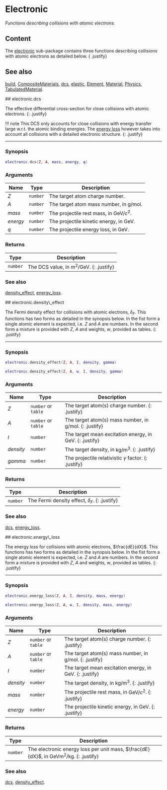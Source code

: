 # Electronic
_Functions describing collisions with atomic electrons._

## Content

The [electronic](electronic.md) sub-package contains three functions describing
collisions with atomic electrons as detailed below.
{ .justify}

## See also

[build](build.md),
[CompositeMaterials](CompositeMaterials.md),
[dcs](dcs.md),
[elastic](elastic.md),
[Element](Element.md),
[Material](Material.md),
[Physics](Physics.md),
[TabulatedMaterial](TabulatedMaterial.md).


<div markdown="1" class="shaded-box fancy">
## electronic.dcs

The effective differential cross-section for close collisions with atomic
electrons.
{: .justify}

!!! note
    This DCS only accounts for close collisions with energy transfer large
    w.r.t. the atomic binding energies. The [energy
    loss](#electronicenergy_loss) however takes into account all collisions
    with a detailed electronic structure.
    {: .justify}

---

### Synopsis

```lua
electronic.dcs(Z, A, mass, energy, q)
```

### Arguments

|Name|Type|Description|
|----|----|-----------|
|*Z*      |`number`| The target atom charge number.|
|*A*      |`number`| The target atom mass number, in $\text{g}/\text{mol}$.|
|*mass*   |`number`| The projectile rest mass, in $\text{GeV}/c^2$.|
|*energy* |`number`| The projectile kinetic energy, in $\text{GeV}$.|
|*q*      |`number`| The projectile energy loss, in $\text{GeV}$.|

### Returns

|Type|Description|
|----|-----------|
|`number` | The DCS value, in $\text{m}^2 / \text{GeV}$. {: .justify} |

### See also

[density\_effect](#electronicdensity_effect),
[energy\_loss](#electronicenergy_loss).
</div>


<div markdown="1" class="shaded-box fancy">
## electronic.density\_effect

The Fermi density effect for collisions with atomic electrons, $\delta_F$. This
functions has two forms as detailed in the synopsis below. In the fist form a
single atomic element is expected, i.e. *Z* and *A* are numbers. In the second
form a mixture is provided with *Z*, *A* and weights, *w*, provided as tables.
{: .justify}

---

### Synopsis

```lua
electronic.density_effect(Z, A, I, density, gamma)

electronic.density_effect(Z, A, w, I, density, gamma)
```

### Arguments

|Name|Type|Description|
|----|----|-----------|
|*Z*       |`number` or `table`| The target atom(s) charge number. {: .justify}|
|*A*       |`number` or `table`| The target atom(s) mass number, in $\text{g}/\text{mol}$. {: .justify}|
|*I*       |`number`           | The target mean excitation energy, in $\text{GeV}$. {: .justify}|
|*density* |`number`           | The target density, in $\text{kg} / \text{m}^3$. {: .justify}|
|*gamma*   |`number`           | The projectile relativistic $\gamma$ factor. {: .justify}|



### Returns

|Type|Description|
|----|-----------|
|`number` | The Fermi density effect, $\delta_F$. {: .justify} |

### See also

[dcs](#electronicdcs),
[energy\_loss](#electronicenergy_loss).
</div>


<div markdown="1" class="shaded-box fancy">
## electronic.energy\_loss

The energy loss for collisions with atomic electrons, $\frac{dE}{dX}$. This
functions has two forms as detailed in the synopsis below. In the fist form a
single atomic element is expected, i.e. *Z* and *A* are numbers. In the second
form a mixture is provided with *Z*, *A* and weights, *w*, provided as tables.
{: .justify}

---

### Synopsis

```lua
electronic.energy_loss(Z, A, I, density, mass, energy)

electronic.energy_loss(Z, A, w, I, density, mass, energy)
```

### Arguments

|Name|Type|Description|
|----|----|-----------|
|*Z*       |`number` or `table`| The target atom(s) charge number. {: .justify}|
|*A*       |`number` or `table`| The target atom(s) mass number, in $\text{g}/\text{mol}$. {: .justify}|
|*I*       |`number`           | The target mean excitation energy, in $\text{GeV}$. {: .justify}|
|*density* |`number`           | The target density, in $\text{kg} / \text{m}^3$. {: .justify}|
|*mass*    |`number`           | The projectile rest mass, in $\text{GeV} / c^2$. {: .justify}|
|*energy*  |`number`           | The projectile kinetic energy, in $\text{GeV}$. {: .justify}|



### Returns

|Type|Description|
|----|-----------|
|`number` | The electronic energy loss per unit mass, $\frac{dE}{dX}$, in $\text{GeV} \text{m}^2 / \text{kg}$. {: .justify} |

### See also

[dcs](#electronicdcs),
[density\_effect](#electronicdensity_effect).
</div>
